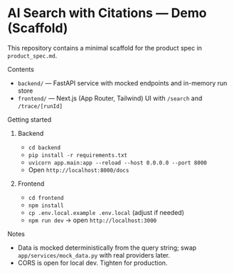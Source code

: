 # AI Search with Citations — Demo (Scaffold)

This repository contains a minimal scaffold for the product spec in `product_spec.md`.

Contents

- `backend/` — FastAPI service with mocked endpoints and in-memory run store
- `frontend/` — Next.js (App Router, Tailwind) UI with `/search` and `/trace/[runId]`

Getting started

1. Backend

   - `cd backend`
   - `pip install -r requirements.txt`
   - `uvicorn app.main:app --reload --host 0.0.0.0 --port 8000`
   - Open `http://localhost:8000/docs`

2. Frontend
   - `cd frontend`
   - `npm install`
   - `cp .env.local.example .env.local` (adjust if needed)
   - `npm run dev` → open `http://localhost:3000`

Notes

- Data is mocked deterministically from the query string; swap `app/services/mock_data.py` with real providers later.
- CORS is open for local dev. Tighten for production.
